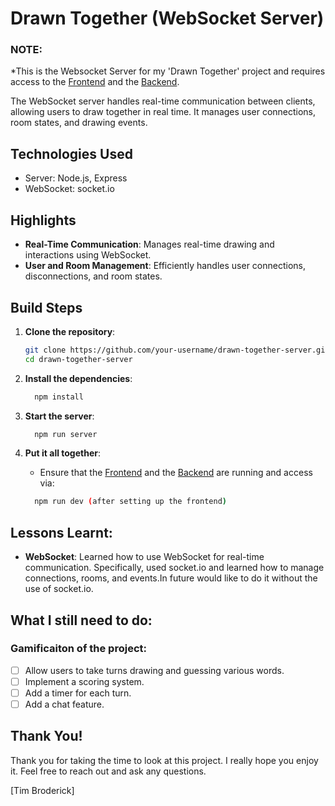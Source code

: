 # Drawn Together (WebSocket Server)

### NOTE:
*This is the Websocket Server for my 'Drawn Together' project and requires access to the [Frontend](https://github.com/TimBroderick44/Drawn-Together-Frontend) and the [Backend](https://github.com/TimBroderick44/Drawn-Together-Backend).

The WebSocket server handles real-time communication between clients, allowing users to draw together in real time. It manages user connections, room states, and drawing events.

## Technologies Used

- Server: Node.js, Express
- WebSocket: socket.io

## Highlights

- **Real-Time Communication**: Manages real-time drawing and interactions using WebSocket.
- **User and Room Management**: Efficiently handles user connections, disconnections, and room states.

## Build Steps

1. **Clone the repository**:
   ```bash
   git clone https://github.com/your-username/drawn-together-server.git
   cd drawn-together-server
    ```

2. **Install the dependencies**:
    ```bash
      npm install
    ```

3. **Start the server**:
    ```bash
      npm run server
    ```

4. **Put it all together**:
   - Ensure that the [Frontend](https://github.com/TimBroderick44/Drawn-Together-Frontend) and the [Backend](https://github.com/TimBroderick44/Drawn-Together-Backend) are running and access via:
    ```bash
      npm run dev (after setting up the frontend)
    ```

## Lessons Learnt:

- **WebSocket**: Learned how to use WebSocket for real-time communication. Specifically, used socket.io and learned how to manage connections, rooms, and events.In future would like to do it without the use of socket.io.

## What I still need to do:

### Gamificaiton of the project:

-   [ ] Allow users to take turns drawing and guessing various words. 
-   [ ] Implement a scoring system.
-   [ ] Add a timer for each turn.
-   [ ] Add a chat feature.
  
## Thank You!

Thank you for taking the time to look at this project. I really hope you enjoy it.
Feel free to reach out and ask any questions.

[Tim Broderick]

